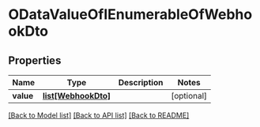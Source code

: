 # ODataValueOfIEnumerableOfWebhookDto

## Properties
Name | Type | Description | Notes
------------ | ------------- | ------------- | -------------
**value** | [**list[WebhookDto]**](WebhookDto.md) |  | [optional] 

[[Back to Model list]](../README.md#documentation-for-models) [[Back to API list]](../README.md#documentation-for-api-endpoints) [[Back to README]](../README.md)


